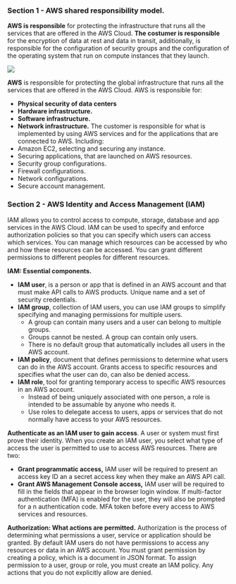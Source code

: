 ### Section 1 - AWS shared responsibility model.
**AWS is responsible** for protecting the infrastructure that runs all the services that are offered in the AWS Cloud.
**The costumer is responsible** for the encryption of data at rest and data in transit, additionally, is responsible for the configuration of security groups and the configuration of the operating system that run on compute instances that they launch.

![](https://lh7-us.googleusercontent.com/fSkpJa_x-8XxmBv3zFH56KORJ5uP3vfD4n3MjgGOOlYAFAymt0-wDUWovBPY6-DJw7EGmoMFpfC9U4jsR-vimlXRcX8JpIOya6eVOPItwUQO9tm4m1p8fFVd0z8hxlmPCje83-Z0mb7XaSi88UZHF3I)

**AWS** is responsible for protecting the global infrastructure that runs all the services that are offered in the AWS Cloud. AWS is responsible for:
- **Physical security of data centers**
- **Hardware infrastructure.**
- **Software infrastructure.**
- **Network infrastructure.**
The customer is responsible for what is implemented by using AWS services and for the applications that are connected to AWS. Including:
- Amazon EC2, selecting and securing any instance.
- Securing applications, that are launched on AWS resources.
- Security group configurations.
- Firewall configurations.
- Network configurations.
- Secure account management.
### Section 2 - AWS Identity and Access Management (IAM)
IAM allows you to control access to compute, storage, database and app services in the AWS Cloud. IAM can be used to specify and enforce authorization policies so that you can specify which users can access which services.
You can manage which resources can be accessed by who and how these resources can be accessed. You can grant different permissions to different peoples for different resources.

**IAM: Essential components.**

- **IAM user**, is a person or app that is defined in an AWS account and that must make API calls to AWS products. Unique name and a set of security credentials.
- **IAM group**, collection of IAM users, you can use IAM groups to simplify specifying and managing permissions for multiple users.
	- A group can contain many users and a user can belong to multiple groups.
	- Groups cannot be nested. A group can contain only users.
	- There is no default group that automatically includes all users in the AWS account.
- **IAM policy**, document that defines permissions to determine what users can do in the AWS account. Grants access to specific resources and specifies what the user can do, can also be denied access.
- **IAM role**, tool for granting temporary access to specific AWS resources in an AWS account.
	- Instead of being uniquely associated with one person, a role is intended to be assumable by anyone who needs it.
	- Use roles to delegate access to users, apps or services that do not normally have access to your AWS resources.

**Authenticate as an IAM user to gain access**.
A user or system must first prove their identity. When you create an IAM user, you select what type of access the user is permitted to use to access AWS resources. There are two:
- **Grant programmatic access,** IAM user will be required to present an access key ID an a secret access key when they make an AWS API call.
- **Grant AWS Management Console access,** IAM user will be required to fill in the fields that appear in the browser login window. If multi-factor authentication (MFA) is enabled for the user, they will also be prompted for a n authentication code. MFA token before every access to AWS services and resources.

**Authorization: What actions are permitted.**
Authorization is the process of determining what permissions a user, service or application should be granted. By default IAM users do not have permissions to access any resources or data in an AWS account. You must grant permission by creating a policy, which is a document in JSON format.
To assign permission to a user, group or role, you must create an IAM policy. Any actions that you do not explicitly allow are denied.